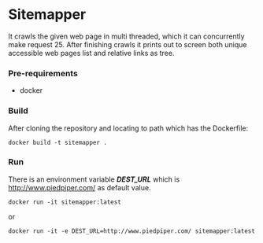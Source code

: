 # Sitemapper

It crawls the given web page in multi threaded, which it can concurrently make request 25. 
After finishing crawls it prints out to screen both unique accessible web pages list and relative links as tree.  

### Pre-requirements

* docker

### Build
After cloning the repository and locating to path which has the Dockerfile:

```
docker build -t sitemapper .
```

### Run

There is an environment variable _**DEST_URL**_ which is http://www.piedpiper.com/ as default value.

```
docker run -it sitemapper:latest
```

or

```
docker run -it -e DEST_URL=http://www.piedpiper.com/ sitemapper:latest
```